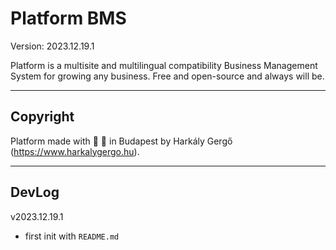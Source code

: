 # Platform BMS

Version: 2023.12.19.1

Platform is a multisite and multilingual compatibility Business Management System for growing any business. Free and open-source and always will be.

---
## Copyright

Platform made with 💚 :green_heart: in Budapest by Harkály Gergő (https://www.harkalygergo.hu).

---

## DevLog

v2023.12.19.1
 - first init with `README.md`
